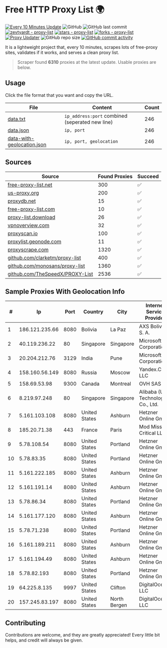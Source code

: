
# Free HTTP Proxy List 🌍

[![Every 10 Minutes Update](https://github.com/mertguvencli/http-proxy-list/actions/workflows/main.yml/badge.svg?branch=main)](https://github.com/mertguvencli/http-proxy-list/actions/workflows/main.yml)
![GitHub](https://img.shields.io/github/license/mertguvencli/http-proxy-list)
![GitHub last commit](https://img.shields.io/github/last-commit/mertguvencli/http-proxy-list)
[![zevtyardt - proxy-list](https://img.shields.io/static/v1?label=zevtyardt&message=proxy-list&color=blue&logo=github)](https://github.com/zevtyardt/proxy-list "Go to GitHub repo")
[![stars - proxy-list](https://img.shields.io/github/stars/zevtyardt/proxy-list?style=social)](https://github.com/zevtyardt/proxy-list)
[![forks - proxy-list](https://img.shields.io/github/forks/zevtyardt/proxy-list?style=social)](https://github.com/zevtyardt/proxy-list)
[![Proxy Updater](https://github.com/zevtyardt/proxy-list/workflows/Proxy%20Updater/badge.svg)](https://github.com/zevtyardt/proxy-list/actions?query=workflow:"Proxy+Updater")
![GitHub repo size](https://img.shields.io/github/repo-size/zevtyardt/proxy-list)
[![GitHub commit activity](https://img.shields.io/github/commit-activity/m/zevtyardt/proxy-list?logo=commits)](https://github.com/zevtyardt/proxy-list/commits/main)

It is a lightweight project that, every 10 minutes, scrapes lots of free-proxy sites, validates if it works, and serves a clean proxy list.

> Scraper found **6310** proxies at the latest update. Usable proxies are below.

## Usage

Click the file format that you want and copy the URL.

|File|Content|Count|
|----|-------|-----|
|[data.txt](https://raw.githubusercontent.com/mertguvencli/http-proxy-list/main/proxy-list/data.txt)|`ip_address:port` combined (seperated new line)|246|
|[data.json](https://raw.githubusercontent.com/mertguvencli/http-proxy-list/main/proxy-list/data.json)|`ip, port`|246|
|[data-with-geolocation.json](https://raw.githubusercontent.com/mertguvencli/http-proxy-list/main/proxy-list/data-with-geolocation.json)|`ip, port, geolocation`|246|

## Sources

|Source|Found Proxies|Succeed|
|------|-------------|-------|
|[free-proxy-list.net](https://free-proxy-list.net)|300|✅|
|[us-proxy.org](https://www.us-proxy.org)|200|✅|
|[proxydb.net](http://proxydb.net)|15|✅|
|[free-proxy-list.com](https://free-proxy-list.com/?page=&port=&type%5B%5D=http&type%5B%5D=https&up_time=0&search=Search)|10|✅|
|[proxy-list.download](https://www.proxy-list.download/HTTP)|26|✅|
|[vpnoverview.com](https://vpnoverview.com/privacy/anonymous-browsing/free-proxy-servers)|32|✅|
|[proxyscan.io](https://www.proxyscan.io)|100|✅|
|[proxylist.geonode.com](https://proxylist.geonode.com/api/proxy-list?limit=300&page=1&sort_by=lastChecked&sort_type=desc&protocols=http,https)|11|✅|
|[proxyscrape.com](https://api.proxyscrape.com/v2/?request=displayproxies&protocol=http&timeout=10000&country=all&ssl=all&anonymity=all)|1320|✅|
|[github.com/clarketm/proxy-list](https://raw.githubusercontent.com/clarketm/proxy-list/master/proxy-list-raw.txt)|400|✅|
|[github.com/monosans/proxy-list](https://raw.githubusercontent.com/monosans/proxy-list/main/proxies/http.txt)|1360|✅|
|[github.com/TheSpeedX/PROXY-List](https://raw.githubusercontent.com/TheSpeedX/PROXY-List/master/http.txt)|2536|✅|


## Sample Proxies With Geolocation Info

|#|Ip|Port|Country|City|Internet Service Provider|
|-|--|----|-------|----|-------------------------|
|1|186.121.235.66|8080|Bolivia|La Paz|AXS Bolivia S. A.|
|2|40.119.236.22|80|Singapore|Singapore|Microsoft Corporation|
|3|20.204.212.76|3129|India|Pune|Microsoft Corporation|
|4|158.160.56.149|8080|Russia|Moscow|Yandex.Cloud LLC|
|5|158.69.53.98|9300|Canada|Montreal|OVH SAS|
|6|8.219.97.248|80|Singapore|Singapore|Alibaba (US) Technology Co., Ltd.|
|7|5.161.103.108|8080|United States|Ashburn|Hetzner Online GmbH|
|8|185.20.71.38|443|France|Paris|Mod Mission Critical LLC|
|9|5.78.108.54|8080|United States|Portland|Hetzner Online GmbH|
|10|5.78.83.35|8080|United States|Portland|Hetzner Online GmbH|
|11|5.161.222.185|8080|United States|Ashburn|Hetzner Online GmbH|
|12|5.161.191.14|8080|United States|Ashburn|Hetzner Online GmbH|
|13|5.78.86.34|8080|United States|Portland|Hetzner Online GmbH|
|14|5.161.177.120|8080|United States|Ashburn|Hetzner Online GmbH|
|15|5.78.71.238|8080|United States|Portland|Hetzner Online GmbH|
|16|5.161.189.211|8080|United States|Ashburn|Hetzner Online GmbH|
|17|5.161.194.49|8080|United States|Ashburn|Hetzner Online GmbH|
|18|5.78.82.193|8080|United States|Portland|Hetzner Online GmbH|
|19|64.225.8.135|9997|United States|Clifton|DigitalOcean, LLC|
|20|157.245.83.197|8080|United States|North Bergen|DigitalOcean, LLC|



## Contributing

Contributions are welcome, and they are greatly appreciated! Every
little bit helps, and credit will always be given.

